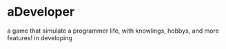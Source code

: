 # aDeveloper
a game that simulate a programmer life, with knowlings, hobbys, and more features!
in developing

